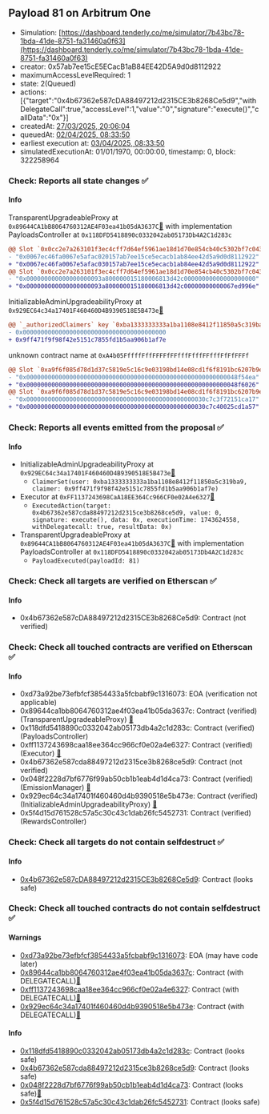 ## Payload 81 on Arbitrum One

- Simulation: [https://dashboard.tenderly.co/me/simulator/7b43bc78-1bda-41de-8751-fa31460a0f63](https://dashboard.tenderly.co/me/simulator/7b43bc78-1bda-41de-8751-fa31460a0f63)
- creator: 0x57ab7ee15cE5ECacB1aB84EE42D5A9d0d8112922
- maximumAccessLevelRequired: 1
- state: 2(Queued)
- actions: [{"target":"0x4b67362e587cDA88497212d2315CE3b8268Ce5d9","withDelegateCall":true,"accessLevel":1,"value":"0","signature":"execute()","callData":"0x"}]
- createdAt: [27/03/2025, 20:06:04](https://arbiscan.io/tx/0x904b3110fcdc32a9fc225e4b8c98849a40155aeed66096a74ea9813090ebfcda)
- queuedAt: [02/04/2025, 08:33:50](https://arbiscan.io/tx/0x5072b9bdc6818024c474f34a932128fe2f4f63f24c2d42bd4964b1f1bc0f3eac)
- earliest execution at: [03/04/2025, 08:33:50](https://www.epochconverter.com/countdown?q=1743669230)
- simulatedExecutionAt: 01/01/1970, 00:00:00, timestamp: 0, block: 322258964
### Check: Reports all state changes :white_check_mark:

#### Info


TransparentUpgradeableProxy at `0x89644CA1bB8064760312AE4F03ea41b05dA3637C`[:ghost:](https://github.com/bgd-labs/aave-address-book "GovernanceV3Arbitrum.PAYLOADS_CONTROLLER") with implementation PayloadsController at `0x118DFD5418890c0332042ab05173Db4A2C1d283c`
```diff
@@ Slot `0x0cc2e7a263101f3ec4cff7d64ef5961ae18d1d70e854cb40c5302bf7c043d7b9` @@
- "0x0067ec46fa0067e5afac020157ab7ee15ce5ecacb1ab84ee42d5a9d0d8112922"
+ "0x0067ec46fa0067e5afac030157ab7ee15ce5ecacb1ab84ee42d5a9d0d8112922"
@@ Slot `0x0cc2e7a263101f3ec4cff7d64ef5961ae18d1d70e854cb40c5302bf7c043d7ba` @@
- "0x000000000000000000093a800000015180006813d42c00000000000000000000"
+ "0x000000000000000000093a800000015180006813d42c00000000000067ed996e"
```

InitializableAdminUpgradeabilityProxy at `0x929EC64c34a17401F460460D4B9390518E5B473e`[:ghost:](https://github.com/bgd-labs/aave-address-book "AaveV3Arbitrum.DEFAULT_INCENTIVES_CONTROLLER")
```diff
@@ `_authorizedClaimers` key `0xba1333333333a1ba1108e8412f11850a5c319ba9` @@
- 0x0000000000000000000000000000000000000000
+ 0x9ff471f9f98f42e5151c7855fd1b5aa906b1af7e
```

unknown contract name at `0xA4b05FffffFffFFFFfFFfffFfffFFfffFfFfFFFf`
```diff
@@ Slot `0xa9f6f085d78d1d37c5819e5c16c9e03198bd14e08cd1f6f8191bc6207b9e9706` @@
- "0x00000000000000000000000000000000000000000000000000000000048f54ea"
+ "0x00000000000000000000000000000000000000000000000000000000048f6026"
@@ Slot `0xa9f6f085d78d1d37c5819e5c16c9e03198bd14e08cd1f6f8191bc6207b9e970b` @@
- "0x00000000000000000000000000000000000000000000000030c7c3f72151ca17"
+ "0x00000000000000000000000000000000000000000000000030c7c40025cd1a57"
```


### Check: Reports all events emitted from the proposal :white_check_mark:

#### Info

- InitializableAdminUpgradeabilityProxy at `0x929EC64c34a17401F460460D4B9390518E5B473e`[:ghost:](https://github.com/bgd-labs/aave-address-book "AaveV3Arbitrum.DEFAULT_INCENTIVES_CONTROLLER")
  - `ClaimerSet(user: 0xba1333333333a1ba1108e8412f11850a5c319ba9, claimer: 0x9ff471f9f98f42e5151c7855fd1b5aa906b1af7e)`
- Executor at `0xFF1137243698CaA18EE364Cc966CF0e02A4e6327`[:ghost:](https://github.com/bgd-labs/aave-address-book "AaveV3Arbitrum.ACL_ADMIN, GovernanceV3Arbitrum.EXECUTOR_LVL_1")
  - `ExecutedAction(target: 0x4b67362e587cda88497212d2315ce3b8268ce5d9, value: 0, signature: execute(), data: 0x, executionTime: 1743624558, withDelegatecall: true, resultData: 0x)`
- TransparentUpgradeableProxy at `0x89644CA1bB8064760312AE4F03ea41b05dA3637C`[:ghost:](https://github.com/bgd-labs/aave-address-book "GovernanceV3Arbitrum.PAYLOADS_CONTROLLER") with implementation PayloadsController at `0x118DFD5418890c0332042ab05173Db4A2C1d283c`
  - `PayloadExecuted(payloadId: 81)`

### Check: Check all targets are verified on Etherscan :white_check_mark:

#### Info

- 0x4b67362e587cDA88497212d2315CE3b8268Ce5d9: Contract (not verified) 

### Check: Check all touched contracts are verified on Etherscan :white_check_mark:

#### Info

- 0xd73a92be73efbfcf3854433a5fcbabf9c1316073: EOA (verification not applicable)
- 0x89644ca1bb8064760312ae4f03ea41b05da3637c: Contract (verified) (TransparentUpgradeableProxy) [:ghost:](https://github.com/bgd-labs/aave-address-book "GovernanceV3Arbitrum.PAYLOADS_CONTROLLER")
- 0x118dfd5418890c0332042ab05173db4a2c1d283c: Contract (verified) (PayloadsController) 
- 0xff1137243698caa18ee364cc966cf0e02a4e6327: Contract (verified) (Executor) [:ghost:](https://github.com/bgd-labs/aave-address-book "AaveV3Arbitrum.ACL_ADMIN, GovernanceV3Arbitrum.EXECUTOR_LVL_1")
- 0x4b67362e587cda88497212d2315ce3b8268ce5d9: Contract (not verified) 
- 0x048f2228d7bf6776f99ab50cb1b1eab4d1d4ca73: Contract (verified) (EmissionManager) [:ghost:](https://github.com/bgd-labs/aave-address-book "AaveV3Arbitrum.EMISSION_MANAGER")
- 0x929ec64c34a17401f460460d4b9390518e5b473e: Contract (verified) (InitializableAdminUpgradeabilityProxy) [:ghost:](https://github.com/bgd-labs/aave-address-book "AaveV3Arbitrum.DEFAULT_INCENTIVES_CONTROLLER")
- 0x5f4d15d761528c57a5c30c43c1dab26fc5452731: Contract (verified) (RewardsController) 

### Check: Check all targets do not contain selfdestruct :white_check_mark:

#### Info

- [0x4b67362e587cDA88497212d2315CE3b8268Ce5d9](https://arbiscan.io/address/0x4b67362e587cDA88497212d2315CE3b8268Ce5d9): Contract (looks safe)

### Check: Check all touched contracts do not contain selfdestruct :white_check_mark:

#### Warnings

- [0xd73a92be73efbfcf3854433a5fcbabf9c1316073](https://arbiscan.io/address/0xd73a92be73efbfcf3854433a5fcbabf9c1316073): EOA (may have code later)
- [0x89644ca1bb8064760312ae4f03ea41b05da3637c](https://arbiscan.io/address/0x89644ca1bb8064760312ae4f03ea41b05da3637c): Contract (with DELEGATECALL)[:ghost:](https://github.com/bgd-labs/aave-address-book "GovernanceV3Arbitrum.PAYLOADS_CONTROLLER")
- [0xff1137243698caa18ee364cc966cf0e02a4e6327](https://arbiscan.io/address/0xff1137243698caa18ee364cc966cf0e02a4e6327): Contract (with DELEGATECALL)[:ghost:](https://github.com/bgd-labs/aave-address-book "AaveV3Arbitrum.ACL_ADMIN, GovernanceV3Arbitrum.EXECUTOR_LVL_1")
- [0x929ec64c34a17401f460460d4b9390518e5b473e](https://arbiscan.io/address/0x929ec64c34a17401f460460d4b9390518e5b473e): Contract (with DELEGATECALL)[:ghost:](https://github.com/bgd-labs/aave-address-book "AaveV3Arbitrum.DEFAULT_INCENTIVES_CONTROLLER")

#### Info

- [0x118dfd5418890c0332042ab05173db4a2c1d283c](https://arbiscan.io/address/0x118dfd5418890c0332042ab05173db4a2c1d283c): Contract (looks safe)
- [0x4b67362e587cda88497212d2315ce3b8268ce5d9](https://arbiscan.io/address/0x4b67362e587cda88497212d2315ce3b8268ce5d9): Contract (looks safe)
- [0x048f2228d7bf6776f99ab50cb1b1eab4d1d4ca73](https://arbiscan.io/address/0x048f2228d7bf6776f99ab50cb1b1eab4d1d4ca73): Contract (looks safe)[:ghost:](https://github.com/bgd-labs/aave-address-book "AaveV3Arbitrum.EMISSION_MANAGER")
- [0x5f4d15d761528c57a5c30c43c1dab26fc5452731](https://arbiscan.io/address/0x5f4d15d761528c57a5c30c43c1dab26fc5452731): Contract (looks safe)

